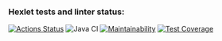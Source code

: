 ### Hexlet tests and linter status:
[![Actions Status](https://github.com/zxvfc/java-project-lvl3/workflows/hexlet-check/badge.svg)](https://github.com/zxvfc/java-project-lvl3/actions)
![Java CI](https://github.com/zxvfc/java-project-lvl3/workflows/Java%20CI/badge.svg)
[![Maintainability](https://api.codeclimate.com/v1/badges/3da26e044fa3f8446d89/maintainability)](https://codeclimate.com/github/zxvfc/java-project-lvl3/maintainability)
[![Test Coverage](https://api.codeclimate.com/v1/badges/3da26e044fa3f8446d89/test_coverage)](https://codeclimate.com/github/zxvfc/java-project-lvl3/test_coverage)
